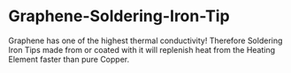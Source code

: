 # Graphene-Soldering-Iron-Tip
Graphene has one of the highest thermal conductivity! Therefore Soldering Iron Tips made from or coated with it will replenish heat from the Heating Element faster than pure Copper.
